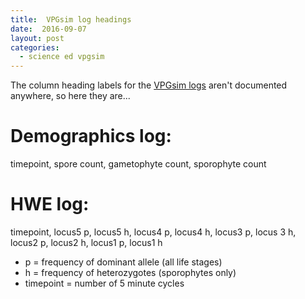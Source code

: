 ```yaml
---
title:  VPGsim log headings
date:  2016-09-07
layout: post
categories:
  - science ed vpgsim
---
```

The column heading labels for the [VPGsim logs][1] aren't documented anywhere, so here they are...

# Demographics log:

timepoint, spore count, gametophyte count, sporophyte count

# HWE log:

timepoint, locus5 p, locus5 h, locus4 p, locus4 h, locus3 p, locus 3 h, locus2 p, locus2 h, locus1 p, locus1 h

  * p = frequency of dominant allele (all life stages)
  * h = frequency of heterozygotes (sporophytes only)
  * timepoint = number of 5 minute cycles

[1]: http://129.123.16.10/vpgsim-logs/

